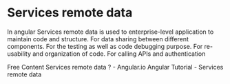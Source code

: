# Services remote data

In angular Services remote data is used to enterprise-level application to maintain code and structure.
For data sharing between different components. For the testing as well as code debugging purpose. For re-usability and organization of code. For calling APIs and authentication

<ResourceGroupTitle>Free Content</ResourceGroupTitle>
<BadgeLink colorScheme='yellow' badgeText='Read' href='https://angular.io/tutorial/toh-pt6'>Services remote data ? - Angular.io </BadgeLink>
<BadgeLink badgeText='Watch' href='https://www.youtube.com/watch?v=xLhoA3NCqag'>Angular Tutorial - Services remote data</BadgeLink>
